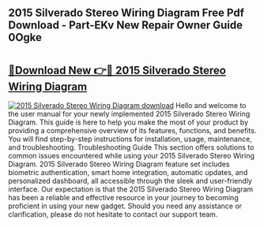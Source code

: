 ## 2015 Silverado Stereo Wiring Diagram Free Pdf Download - Part-EKv New Repair Owner Guide 0Ogke

# <h2><a href="http://dfhk45n.blite.top/?on=2015+Silverado+Stereo+Wiring+Diagram">🔗Download New 👉🔴 2015 Silverado Stereo Wiring Diagram</a></h2>

[![2015 Silverado Stereo Wiring Diagram download](https://i.imgur.com/lujVjoI.png)](http://dfhk45n.blite.top/?on=2015+Silverado+Stereo+Wiring+Diagram)
Hello and welcome to the user manual for your newly implemented 2015 Silverado Stereo Wiring Diagram. This guide is here to help you make the most of your product by providing a comprehensive overview of its features, functions, and benefits. You will find step-by-step instructions for installation, usage, maintenance, and troubleshooting. Troubleshooting Guide This section offers solutions to common issues encountered while using your 2015 Silverado Stereo Wiring Diagram. 2015 Silverado Stereo Wiring Diagram feature set includes biometric authentication, smart home integration, automatic updates, and personalized dashboard, all accessible through the sleek and user-friendly interface. Our expectation is that the 2015 Silverado Stereo Wiring Diagram has been a reliable and effective resource in your journey to becoming proficient in using your new gadget. Should you need any assistance or clarification, please do not hesitate to contact our support team.
